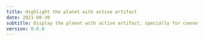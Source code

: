 ```yaml
---
title: Highlight the planet with active artifact
date: 2021-08-30
subtitle: Display the planet with active artifact, specially for cannon.
version: 0.6.0
---
```

